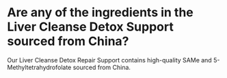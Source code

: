 # Are any of the ingredients in the Liver Cleanse Detox Support sourced from China?

Our Liver Cleanse Detox Repair Support contains high-quality SAMe and 5-Methyltetrahydrofolate sourced from China.
